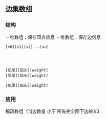 ##  边集数组

###   结构
一维数组：保存顶点信息
一维数组：保存边信息
```shell
[v0][v1][v2]...[vn]




[弧尾][弧头][weight]
[弧尾][弧头][weight]
...
[弧尾][弧头][weight]
```

###   应用
稀疏数组（当边数量 小于 所有完全图下边的1/3
